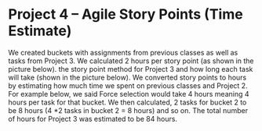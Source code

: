 # Project 4 – Agile Story Points (Time Estimate) 

We created buckets with assignments from previous classes as well as tasks from Project 3. We calculated 2 hours per story point (as shown in the picture below). the story point method for Project 3 and how long each task will take (shown in the picture below). We converted story points to hours by estimating how much time we spent on previous classes and Project 2. For example below, we said Force selection would take 4 hours meaning 4 hours per task for that bucket. We then calculated, 2 tasks for bucket 2 to be 8 hours (4 *2 tasks in bucket 2 = 8 hours) and so on. The total number of hours for Project 3 was estimated to be 84 hours.